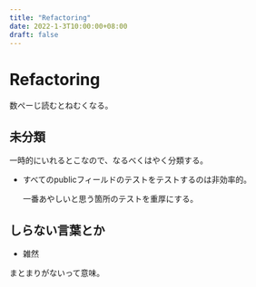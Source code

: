 ```yaml
---
title: "Refactoring"
date: 2022-1-3T10:00:00+08:00
draft: false
---
```

# Refactoring



数ぺーじ読むとねむくなる。



## 未分類



一時的にいれるとこなので、なるべくはやく分類する。



* すべてのpublicフィールドのテストをテストするのは非効率的。

  一番あやしいと思う箇所のテストを重厚にする。



## しらない言葉とか



* 雑然



まとまりがないって意味。
